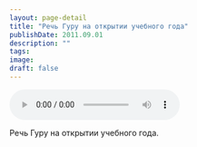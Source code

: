 ```yaml
---
layout: page-detail
title: "Речь Гуру на открытии учебного года"
publishDate: 2011.09.01
description: ""
tags:
image:
draft: false
---
```


<audio title="2011.09.01 - Речь Гуру на открытии учебного года.mp3" src="https://filer-api.advayta.org/v1.0/public/files/73246" controls=""></audio>

 Речь Гуру на открытии учебного года. 

  
